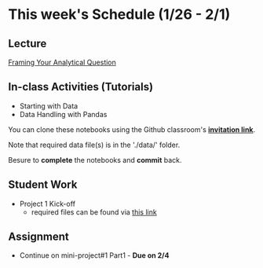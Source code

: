 # This week's Schedule (1/26 - 2/1)

## Lecture
[Framing Your Analytical Question](https://docs.google.com/presentation/d/1vFsM5UUc4jFdXUBF7KYceQopt_0IHa8rgX-8Q_E54i4/edit?usp=sharing)

## In-class Activities (Tutorials)
+ Starting with Data
+ Data Handling with Pandas

You can clone these notebooks using the Github classroom's [__invitation link__](https://classroom.github.com/a/AO4GdLNj).

Note that required data file(s) is in the './data/' folder.

Besure to __complete__ the notebooks and __commit__ back.

## Student Work
+ Project 1 Kick-off
  + required files can be found via [this link](https://classroom.github.com/g/VshGUNUS)

## Assignment
+ Continue on mini-project#1 Part1  - __Due on 2/4__
